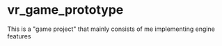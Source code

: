 # vr_game_prototype
This is a "game project" that mainly consists of me implementing engine features
